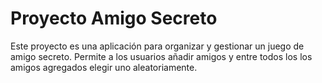 # Proyecto Amigo Secreto

Este proyecto es una aplicación para organizar y gestionar un juego de amigo secreto. Permite a los usuarios añadir amigos y entre todos los los amigos agregados elegir uno aleatoriamente.
